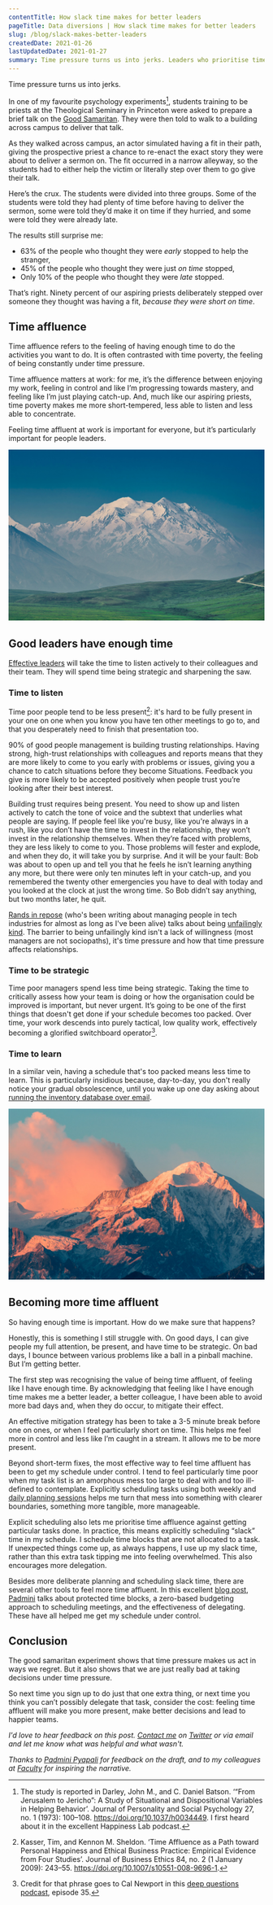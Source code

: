 ```yaml
---
contentTitle: How slack time makes for better leaders
pageTitle: Data diversions | How slack time makes for better leaders
slug: /blog/slack-makes-better-leaders
createdDate: 2021-01-26
lastUpdatedDate: 2021-01-27
summary: Time pressure turns us into jerks. Leaders who prioritise time affluence take better decisions and develop better relationships with their teams. How can we prioritise having enough time?
---
```


Time pressure turns us into jerks.

In one of my favourite psychology experiments[^1], students training to be priests at the Theological Seminary in Princeton were asked to prepare a brief talk on the [Good Samaritan](https://en.wikipedia.org/wiki/Parable_of_the_Good_Samaritan). They were then told to walk to a building across campus to deliver that talk.

As they walked across campus, an actor simulated having a fit in their path, giving the prospective priest a chance to re-enact the exact story they were about to deliver a sermon on. The fit occurred in a narrow alleyway, so the students had to either help the victim or literally step over them to go give their talk.

Here’s the crux. The students were divided into three groups. Some of the students were told they had plenty of time before having to deliver the sermon, some were told they’d make it on time if they hurried, and some were told they were already late.

The results still surprise me:
- 63% of the people who thought they were *early* stopped to help the stranger,
- 45% of the people who thought they were just *on time* stopped,
- Only 10% of the people who thought they were *late* stopped.

That’s right. Ninety percent of our aspiring priests deliberately stepped over someone they thought was having a fit, *because they were short on time*.

## Time affluence

Time affluence refers to the feeling of having enough time to do the activities you want to do. It is often contrasted with time poverty, the feeling of being constantly under time pressure.

Time affluence matters at work: for me, it’s the difference between enjoying my work, feeling in control and like I’m progressing towards mastery, and feeling like I’m just playing catch-up. And, much like our aspiring priests, time poverty makes me more short-tempered, less able to listen and less able to concentrate.

Feeling time affluent at work is important for everyone, but it’s particularly important for people leaders.

<!-- Stephen Meyers on Unsplash -->

![](./images/slack-time-1.jpg)

## Good leaders have enough time

[Effective leaders](/blog/making-yourself-useful-as-a-middle-manager) will take the time to listen actively to their colleagues and their team. They will spend time being strategic and sharpening the saw.

### Time to listen

Time poor people tend to be less present[^2]: it's hard to be fully present in your one on one when you know you have ten other meetings to go to, and that you desperately need to finish that presentation too.

90% of good people management is building trusting relationships. Having strong, high-trust relationships with colleagues and reports means that they are more likely to come to you early with problems or issues, giving you a chance to catch situations before they become Situations. Feedback you give is more likely to be accepted positively when people trust you’re looking after their best interest.

Building trust requires being present. You need to show up and listen actively to catch the tone of voice and the subtext that underlies what people are saying. If people feel like you're busy, like you're always in a rush, like you don’t have the time to invest in the relationship, they won’t invest in the relationship themselves. When they’re faced with problems, they are less likely to come to you. Those problems will fester and explode, and when they do, it will take you by surprise. And it will be your fault: Bob was about to open up and tell you that he feels he isn’t learning anything any more, but there were only ten minutes left in your catch-up, and you remembered the twenty other emergencies you have to deal with today and you looked at the clock at just the wrong time. So Bob didn’t say anything, but two months later, he quit.

[Rands in repose](https://randsinrepose.com/) (who's been writing about managing people in tech industries for almost as long as I've been alive) talks about being [unfailingly kind](https://randsinrepose.com/archives/be-unfailingly-kind/). The barrier to being unfailingly kind isn't a lack of willingness (most managers are not sociopaths), it's time pressure and how that time pressure affects relationships.

### Time to be strategic

Time poor managers spend less time being strategic. Taking the time to critically assess how your team is doing or how the organisation could be improved is important, but never urgent. It’s going to be one of the first things that doesn't get done if your schedule becomes too packed. Over time, your work descends into purely tactical, low quality work, effectively becoming a glorified switchboard operator[^3].

### Time to learn

In a similar vein, having a schedule that's too packed means less time to learn. This is particularly insidious because, day-to-day, you don't really notice your gradual obsolescence, until you wake up one day asking about [running the inventory database over email](https://dilbert.com/search_results?action=search_results&controller=search&page=1&sort=&terms=Inventory+Database).

<!-- Jerry Zhang on Unsplash -->

![](./images/slack-time-2.jpg)

## Becoming more time affluent

So having enough time is important. How do we make sure that happens?

Honestly, this is something I still struggle with. On good days, I can give people my full attention, be present, and have time to be strategic. On bad days, I bounce between various problems like a ball in a pinball machine. But I’m getting better.

The first step was recognising the value of being time affluent, of feeling like I have enough time. By acknowledging that feeling like I have enough time makes me a better leader, a better colleague, I have been able to avoid more bad days and, when they do occur, to mitigate their effect.

An effective mitigation strategy has been to take a 3-5 minute break before one on ones, or when I feel particularly short on time. This helps me feel more in control and less like I’m caught in a stream. It allows me to be more present.

Beyond short-term fixes, the most effective way to feel time affluent has been to get my schedule under control. I tend to feel particularly time poor when my task list is an amorphous mess too large to deal with and too ill-defined to contemplate. Explicitly scheduling tasks using both weekly and [daily planning sessions](https://www.calnewport.com/blog/2013/12/21/deep-habits-the-importance-of-planning-every-minute-of-your-work-day/) helps me turn that mess into something with clearer boundaries, something more tangible, more manageable. 

Explicit scheduling also lets me prioritise time affluence against getting particular tasks done. In practice, this means explicitly scheduling “slack” time in my schedule. I schedule time blocks that are not allocated to a task. If unexpected things come up, as always happens, I use up my slack time, rather than this extra task tipping me into feeling overwhelmed. This also encourages more delegation.

Besides more deliberate planning and scheduling slack time, there are several other tools to feel more time affluent. In this excellent [blog post](https://smallbigideas.substack.com/p/a-proactive-approach-to-time-scarcity-1771e000bf91_), [Padmini](https://smallbigideas.substack.com/) talks about protected time blocks, a zero-based budgeting approach to scheduling meetings, and the effectiveness of delegating. These have all helped me get my schedule under control.

## Conclusion

The good samaritan experiment shows that time pressure makes us act in ways we regret. But it also shows that we are just really bad at taking decisions under time pressure. 

So next time you sign up to do just that one extra thing, or next time you think you can’t possibly delegate that task, consider the cost: feeling time affluent will make you more present, make better decisions and lead to happier teams.

*I'd love to hear feedback on this post. [Contact me](/contact) on [Twitter](https://twitter.com/pascalbugnion) or via email and let me know what was helpful and what wasn't.*

*Thanks to [Padmini Pyapali](https://smallbigideas.substack.com/) for feedback on the draft, and to my colleagues at [Faculty](https://faculty.ai) for inspiring the narrative.*


[^1]: The study is reported in Darley, John M., and C. Daniel Batson. ‘“From Jerusalem to Jericho”: A Study of Situational and Dispositional Variables in Helping Behavior’. Journal of Personality and Social Psychology 27, no. 1 (1973): 100–108. https://doi.org/10.1037/h0034449. I first heard about it in the excellent Happiness Lab podcast.

[^2]: Kasser, Tim, and Kennon M. Sheldon. ‘Time Affluence as a Path toward Personal Happiness and Ethical Business Practice: Empirical Evidence from Four Studies’. Journal of Business Ethics 84, no. 2 (1 January 2009): 243–55. https://doi.org/10.1007/s10551-008-9696-1.

[^3]: Credit for that phrase goes to Cal Newport in this [deep questions podcast](https://www.calnewport.com/podcast/), episode 35. 